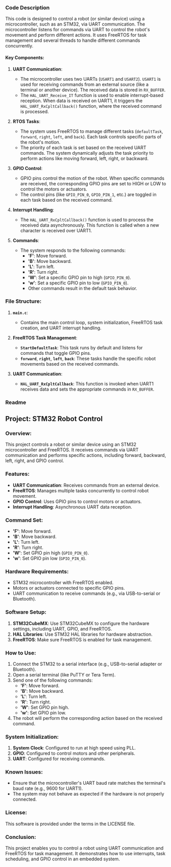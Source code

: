 ### Code Description

This code is designed to control a robot (or similar device) using a microcontroller, such as an STM32, via UART communication. The microcontroller listens for commands via UART to control the robot's movement and perform different actions. It uses FreeRTOS for task management and several threads to handle different commands concurrently.

#### Key Components:

1. **UART Communication**:
   - The microcontroller uses two UARTs (`USART1` and `USART2`). `USART1` is used for receiving commands from an external source (like a terminal or another device). The received data is stored in `RX_BUFFER`.
   - The `HAL_UART_Receive_IT` function is used to enable interrupt-based reception. When data is received on UART1, it triggers the `HAL_UART_RxCpltCallback()` function, where the received command is processed.
   
2. **RTOS Tasks**:
   - The system uses FreeRTOS to manage different tasks (`defaultTask`, `forward`, `right`, `left`, and `back`). Each task controls specific parts of the robot's motion.
   - The priority of each task is set based on the received UART commands. The system dynamically adjusts the task priority to perform actions like moving forward, left, right, or backward.

3. **GPIO Control**:
   - GPIO pins control the motion of the robot. When specific commands are received, the corresponding GPIO pins are set to HIGH or LOW to control the motors or actuators.
   - The control pins (like `GPIO_PIN_0`, `GPIO_PIN_1`, etc.) are toggled in each task based on the received command.

4. **Interrupt Handling**:
   - The `HAL_UART_RxCpltCallback()` function is used to process the received data asynchronously. This function is called when a new character is received over UART1.

5. **Commands**:
   - The system responds to the following commands:
     - **'F'**: Move forward.
     - **'B'**: Move backward.
     - **'L'**: Turn left.
     - **'R'**: Turn right.
     - **'W'**: Set a specific GPIO pin to high (`GPIO_PIN_0`).
     - **'w'**: Set a specific GPIO pin to low (`GPIO_PIN_0`).
     - Other commands result in the default task behavior.

### File Structure:

1. **`main.c`**:
   - Contains the main control loop, system initialization, FreeRTOS task creation, and UART interrupt handling.

2. **FreeRTOS Task Management**:
   - **`StartDefaultTask`**: This task runs by default and listens for commands that toggle GPIO pins.
   - **`forward`**, **`right`**, **`left`**, **`back`**: These tasks handle the specific robot movements based on the received commands.

3. **UART Communication**:
   - **`HAL_UART_RxCpltCallback`**: This function is invoked when UART1 receives data and sets the appropriate commands in `RX_BUFFER`.

### Readme

## Project: STM32 Robot Control

### Overview:
This project controls a robot or similar device using an STM32 microcontroller and FreeRTOS. It receives commands via UART communication and performs specific actions, including forward, backward, left, right, and GPIO control.

### Features:
- **UART Communication**: Receives commands from an external device.
- **FreeRTOS**: Manages multiple tasks concurrently to control robot movement.
- **GPIO Control**: Uses GPIO pins to control motors or actuators.
- **Interrupt Handling**: Asynchronous UART data reception.

### Command Set:
- **'F'**: Move forward.
- **'B'**: Move backward.
- **'L'**: Turn left.
- **'R'**: Turn right.
- **'W'**: Set GPIO pin high (`GPIO_PIN_0`).
- **'w'**: Set GPIO pin low (`GPIO_PIN_0`).

### Hardware Requirements:
- STM32 microcontroller with FreeRTOS enabled.
- Motors or actuators connected to specific GPIO pins.
- UART communication to receive commands (e.g., via USB-to-serial or Bluetooth).

### Software Setup:
1. **STM32CubeMX**: Use STM32CubeMX to configure the hardware settings, including UART, GPIO, and FreeRTOS.
2. **HAL Libraries**: Use STM32 HAL libraries for hardware abstraction.
3. **FreeRTOS**: Make sure FreeRTOS is enabled for task management.

### How to Use:
1. Connect the STM32 to a serial interface (e.g., USB-to-serial adapter or Bluetooth).
2. Open a serial terminal (like PuTTY or Tera Term).
3. Send one of the following commands:
   - **'F'**: Move forward.
   - **'B'**: Move backward.
   - **'L'**: Turn left.
   - **'R'**: Turn right.
   - **'W'**: Set GPIO pin high.
   - **'w'**: Set GPIO pin low.
4. The robot will perform the corresponding action based on the received command.

### System Initialization:
1. **System Clock**: Configured to run at high speed using PLL.
2. **GPIO**: Configured to control motors and other peripherals.
3. **UART**: Configured for receiving commands.

### Known Issues:
- Ensure that the microcontroller's UART baud rate matches the terminal's baud rate (e.g., 9600 for UART1).
- The system may not behave as expected if the hardware is not properly connected.

### License:
This software is provided under the terms in the LICENSE file.
### Conclusion:
This project enables you to control a robot using UART communication and FreeRTOS for task management. It demonstrates how to use interrupts, task scheduling, and GPIO control in an embedded system.
